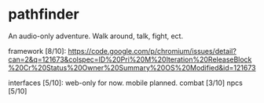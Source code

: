 pathfinder
==========

An audio-only adventure. Walk around, talk, fight, ect.

framework [8/10]: https://code.google.com/p/chromium/issues/detail?can=2&q=121673&colspec=ID%20Pri%20M%20Iteration%20ReleaseBlock%20Cr%20Status%20Owner%20Summary%20OS%20Modified&id=121673

interfaces [5/10]: web-only for now. mobile planned.
combat [3/10]
npcs [5/10]
